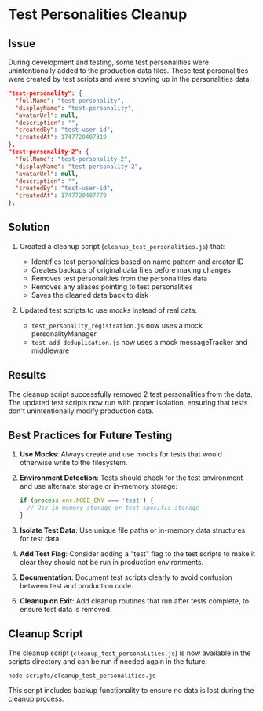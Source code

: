 # Test Personalities Cleanup

## Issue

During development and testing, some test personalities were unintentionally added to the production data files. These test personalities were created by test scripts and were showing up in the personalities data:

```json
"test-personality": {
  "fullName": "test-personality",
  "displayName": "test-personality",
  "avatarUrl": null,
  "description": "",
  "createdBy": "test-user-id",
  "createdAt": 1747720407319
},
"test-personality-2": {
  "fullName": "test-personality-2",
  "displayName": "test-personality-2",
  "avatarUrl": null,
  "description": "",
  "createdBy": "test-user-id",
  "createdAt": 1747720407779
},
```

## Solution

1. Created a cleanup script (`cleanup_test_personalities.js`) that:
   - Identifies test personalities based on name pattern and creator ID
   - Creates backups of original data files before making changes
   - Removes test personalities from the personalities data
   - Removes any aliases pointing to test personalities
   - Saves the cleaned data back to disk

2. Updated test scripts to use mocks instead of real data:
   - `test_personality_registration.js` now uses a mock personalityManager
   - `test_add_deduplication.js` now uses a mock messageTracker and middleware

## Results

The cleanup script successfully removed 2 test personalities from the data. The updated test scripts now run with proper isolation, ensuring that tests don't unintentionally modify production data.

## Best Practices for Future Testing

1. **Use Mocks**: Always create and use mocks for tests that would otherwise write to the filesystem.

2. **Environment Detection**: Tests should check for the test environment and use alternate storage or in-memory storage:
   ```javascript
   if (process.env.NODE_ENV === 'test') {
     // Use in-memory storage or test-specific storage
   }
   ```

3. **Isolate Test Data**: Use unique file paths or in-memory data structures for test data.

4. **Add Test Flag**: Consider adding a "test" flag to the test scripts to make it clear they should not be run in production environments.

5. **Documentation**: Document test scripts clearly to avoid confusion between test and production code.

6. **Cleanup on Exit**: Add cleanup routines that run after tests complete, to ensure test data is removed.

## Cleanup Script

The cleanup script (`cleanup_test_personalities.js`) is now available in the scripts directory and can be run if needed again in the future:

```
node scripts/cleanup_test_personalities.js
```

This script includes backup functionality to ensure no data is lost during the cleanup process.